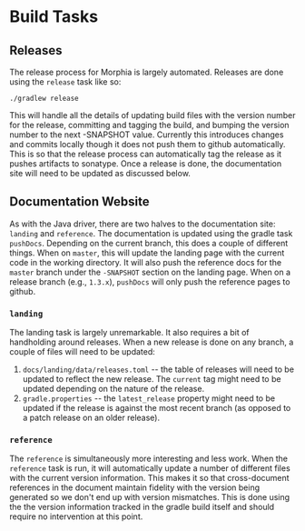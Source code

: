 # Build Tasks


## Releases

The release process for Morphia is largely automated.  Releases are done using the `release` task like so:

    ./gradlew release

This will handle all the details of updating build files with the version number for the release, committing and tagging the build, and 
bumping the version number to the next -SNAPSHOT value.  Currently this introduces changes and commits locally though it does not push 
them to github automatically.  This is so that the release process can automatically tag the release as it pushes artifacts to sonatype. 
 Once a release is done, the documentation site will need to be updated as discussed below.

## Documentation Website

As with the Java driver, there are two halves to the documentation site:  `landing` and `reference`.  The documentation is updated using 
the gradle task `pushDocs`.  Depending on the current branch, this does a couple of different things.  When on `master`, this will update
 the landing page with the current code in the working directory.  It will also push the reference docs for the `master` branch under the
  `-SNAPSHOT` section on the landing page.  When on a release branch (e.g., `1.3.x`), `pushDocs` will only push the reference pages to 
  github.
  
### `landing`
The landing task is largely unremarkable.  It also requires a bit of handholding around releases.  When a new release is done on any 
branch, a couple of files will need to be updated:

  1. `docs/landing/data/releases.toml` -- the table of releases will need to be updated to reflect the new release.  The `current` tag 
  might need to be updated depending on the nature of the release.  
  1. `gradle.properties` -- the `latest_release` property might need to be updated if the release is against the most recent branch (as 
  opposed to a patch release on an older release).  
    
### `reference`
The `reference` is simultaneously more interesting and less work.  When the `reference` task is run, it will automatically update a 
number of different files with the current version information.  This makes it so that cross-document references in the document maintain
 fidelity with the version being generated so we don't end up with version mismatches.  This is done using the the version information 
 tracked in the gradle build itself and should require no intervention at this point.

